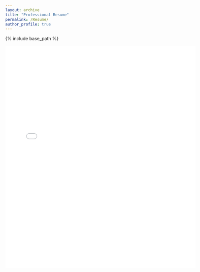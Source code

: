 ```yaml
---
layout: archive
title: "Professional Resume"
permalink: /Resume/
author_profile: true
---
```


{% include base_path %}

<embed src="{{ site.baseurl }}/files/Krzysztof_Zaremba_Resume.pdf" width="600" height="700" type='application/pdf'>

